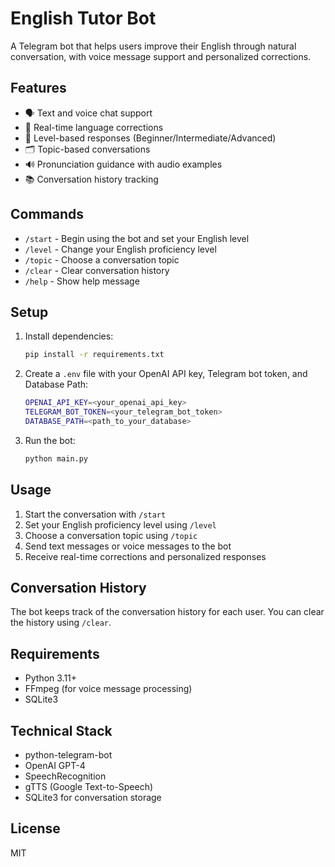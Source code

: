 # English Tutor Bot

A Telegram bot that helps users improve their English through natural conversation, with voice message support and personalized corrections.

## Features

- 🗣️ Text and voice chat support
- 📝 Real-time language corrections
- 🎯 Level-based responses (Beginner/Intermediate/Advanced)
- 🗂️ Topic-based conversations
- 🔊 Pronunciation guidance with audio examples
- 📚 Conversation history tracking

## Commands

- `/start` - Begin using the bot and set your English level
- `/level` - Change your English proficiency level
- `/topic` - Choose a conversation topic
- `/clear` - Clear conversation history
- `/help` - Show help message

## Setup

1. Install dependencies:

   ```bash
   pip install -r requirements.txt
   ```

2. Create a `.env` file with your OpenAI API key, Telegram bot token, and Database Path:

   ```bash
   OPENAI_API_KEY=<your_openai_api_key>
   TELEGRAM_BOT_TOKEN=<your_telegram_bot_token>
   DATABASE_PATH=<path_to_your_database>
   ```

3. Run the bot:
   ```bash
   python main.py
   ```

## Usage

1. Start the conversation with `/start`
2. Set your English proficiency level using `/level`
3. Choose a conversation topic using `/topic`
4. Send text messages or voice messages to the bot
5. Receive real-time corrections and personalized responses

## Conversation History

The bot keeps track of the conversation history for each user. You can clear the history using `/clear`.

## Requirements

- Python 3.11+
- FFmpeg (for voice message processing)
- SQLite3

## Technical Stack

- python-telegram-bot
- OpenAI GPT-4
- SpeechRecognition
- gTTS (Google Text-to-Speech)
- SQLite3 for conversation storage

## License

MIT
